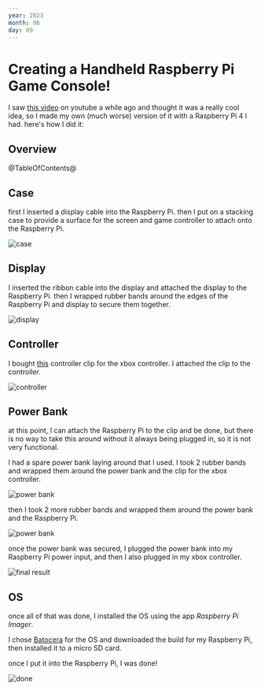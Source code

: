 ```yaml
---
year: 2023
month: 06
day: 09
---
```

# Creating a Handheld Raspberry Pi Game Console!

I saw [this video](https://youtu.be/gkook0l_gsM?si=fsdA7Q1g7W_K_Jtw) on youtube a while ago and thought it was a really cool idea, so I made my own (much worse) version of it with a Raspberry Pi 4 I had. here's how I did it:

## Overview

@TableOfContents@

## Case
first I inserted a display cable into the Raspberry Pi. then I put on a stacking case to provide a surface for the screen and game controller to attach onto the Raspberry Pi.

![case](/images/blog/raspberry-pi-console/case.jpeg)

## Display

I inserted the ribbon cable into the display and attached the display to the Raspberry Pi. then I wrapped rubber bands around the edges of the Raspberry Pi and display to secure them together.

![display](/images/blog/raspberry-pi-console/display.jpeg)

## Controller

I bought [this](https://a.co/d/6E9YDAr) controller clip for the xbox controller. I attached the clip to the controller.

![controller](/images/blog/raspberry-pi-console/controller.jpeg)

## Power Bank

at this point, I can attach the Raspberry Pi to the clip and be done, but there is no way to take this around without it always being plugged in, so it is not very functional.

I had a spare power bank laying around that I used. I took 2 rubber bands and wrapped them around the power bank and the clip for the xbox controller.

![power bank](/images/blog/raspberry-pi-console/power-bank-1.jpeg)

then I took 2 more rubber bands and wrapped them around the power bank and the Raspberry Pi.

![power bank](/images/blog/raspberry-pi-console/power-bank-2.jpeg)

once the power bank was secured, I plugged the power bank into my Raspberry Pi power input, and then I also plugged in my xbox controller.

![final result](/images/blog/raspberry-pi-console/final.jpeg)

## OS

once all of that was done, I installed the OS using the app *Raspberry Pi Imager*.

I chose [Batocera](https://batocera.org/) for the OS and downloaded the build for my Raspberry Pi, then installed it to a micro SD card.

once I put it into the Raspberry Pi, I was done!

![done](/images/blog/raspberry-pi-console/done.jpeg)

